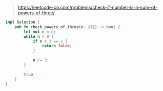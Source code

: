 > https://leetcode-cn.com/problems/check-if-number-is-a-sum-of-powers-of-three/

``` rust
impl Solution {
    pub fn check_powers_of_three(n: i32) -> bool {
        let mut n = n;
        while n > 0 {
            if n % 3 == 2 {
                return false;
            }
            
            n /= 3;
        }
        
        true
    }
}
```